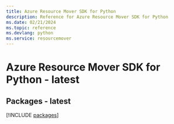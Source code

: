```yaml
---
title: Azure Resource Mover SDK for Python
description: Reference for Azure Resource Mover SDK for Python
ms.date: 02/21/2024
ms.topic: reference
ms.devlang: python
ms.service: resourcemover
---
```

# Azure Resource Mover SDK for Python - latest
## Packages - latest
[!INCLUDE [packages](resource-mover-index.md)]